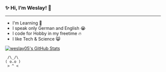 ### ✨ Hi, I’m Weslay! 👋

---

- I'm Learning 🐰
- I speak only German and English 😭
- I code for Hobby in my freetime 🔥
- I like Tech & Science 😸

[![weslay05's GitHub Stats](https://github-readme-stats.vercel.app/api?username=weslay05&show_icons=true&theme=radical)](https://github.com/weslay05)  

```
 /\_/\
( o.o )
 > ^ <
```